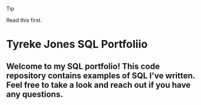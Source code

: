 > [!TIP]
> Read this first.


# Tyreke Jones SQL Portfoliio

## Welcome to my SQL portfolio! This code repository contains examples of SQL I've written. Feel free to take a look and reach out if you have any questions.
